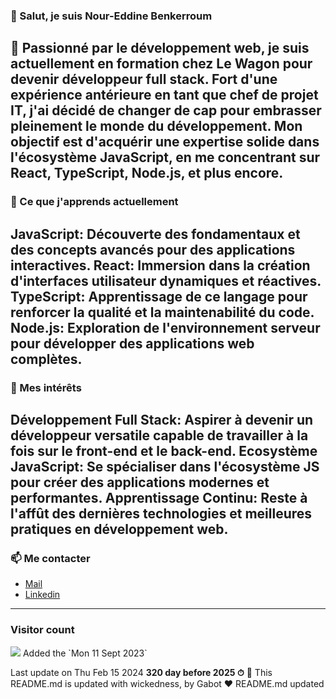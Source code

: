 
### 👋 Salut, je suis Nour-Eddine Benkerroum
🚀 Passionné par le développement web, je suis actuellement en formation chez Le Wagon pour devenir développeur full stack. Fort d'une expérience antérieure en tant que chef de projet IT, j'ai décidé de changer de cap pour embrasser pleinement le monde du développement. Mon objectif est d'acquérir une expertise solide dans l'écosystème JavaScript, en me concentrant sur React, TypeScript, Node.js, et plus encore.
---
### 🌱 Ce que j'apprends actuellement
JavaScript: Découverte des fondamentaux et des concepts avancés pour des applications interactives.
React: Immersion dans la création d'interfaces utilisateur dynamiques et réactives.
TypeScript: Apprentissage de ce langage pour renforcer la qualité et la maintenabilité du code.
Node.js: Exploration de l'environnement serveur pour développer des applications web complètes.
---
### 🎯 Mes intérêts
Développement Full Stack: Aspirer à devenir un développeur versatile capable de travailler à la fois sur le front-end et le back-end.
Ecosystème JavaScript: Se spécialiser dans l'écosystème JS pour créer des applications modernes et performantes.
Apprentissage Continu: Reste à l'affût des dernières technologies et meilleures pratiques en développement web.
---
### 📫 Me contacter
- [Mail](noureddine.benkerroum@gmail.com)
- [Linkedin](https://www.linkedin.com/in/nbenkerroum/)
---
### Visitor count
<img src="https://profile-counter.glitch.me/BNoure/count.svg" />
Added the `Mon 11 Sept 2023`

Last update on Thu Feb 15 2024
**320 day before 2025 ⏱**
🤖 This README.md is updated with wickedness, by Gabot ❤️
 README.md updated
